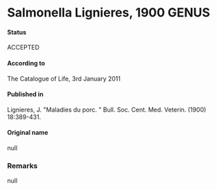 Salmonella Lignieres, 1900 GENUS
=======

#### Status
ACCEPTED

#### According to
The Catalogue of Life, 3rd January 2011

#### Published in
Lignieres, J. "Maladies du porc. " Bull. Soc. Cent. Med. Veterin. (1900) 18:389-431.

#### Original name
null

### Remarks
null